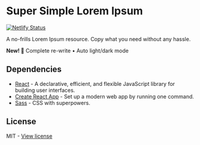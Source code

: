 # Super Simple Lorem Ipsum

[![Netlify Status](https://api.netlify.com/api/v1/badges/eedda7dd-ff02-4b4f-bebc-b42ecd858c69/deploy-status)](https://app.netlify.com/sites/supersimpleloremipsum/deploys)

A no-frills Lorem Ipsum resource. Copy what you need without any hassle.

**New! 🎉** Complete re-write • Auto light/dark mode

## Dependencies

- [React](https://reactjs.org/) - A declarative, efficient, and flexible JavaScript library for building user interfaces. 
- [Create React App](https://create-react-app.dev) - Set up a modern web app by running one command. 
- [Sass](https://www.npmjs.com/package/sass) - CSS with superpowers.


## License 

MIT - [View license](https://github.com/kelbyhawn/super-simple-lorem-ipsum/blob/main/LICENSE)
